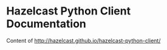 # Hazelcast Python Client Documentation

Content of http://hazelcast.github.io/hazelcast-python-client/
